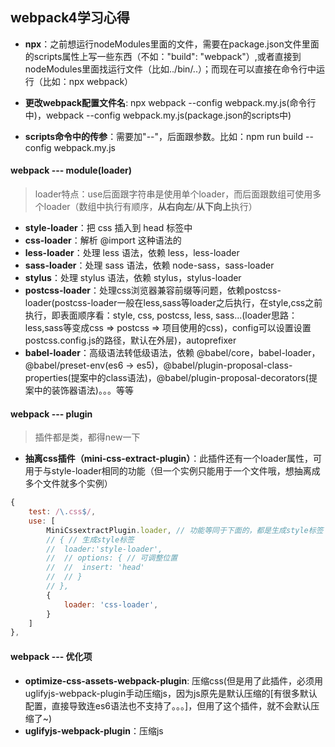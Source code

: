 ## webpack4学习心得

- **npx**：之前想运行nodeModules里面的文件，需要在package.json文件里面的scripts属性上写一些东西（不如："build": "webpack"）,或者直接到nodeModules里面找运行文件（比如../bin/..）；而现在可以直接在命令行中运行（比如：npx webpack）

- **更改webpack配置文件名**: npx webpack --config webpack.my.js(命令行中)，webpack --config webpack.my.js(package.json的scripts中)

- **scripts命令中的传参**：需要加"--"，后面跟参数。比如：npm run build --config webpack.my.js

#### webpack --- module(loader)

> loader特点：use后面跟字符串是使用单个loader，而后面跟数组可使用多个loader（数组中执行有顺序，**从右向左**/**从下向上**执行）

- **style-loader**：把 css 插入到 head 标签中
- **css-loader**：解析 @import 这种语法的
- **less-loader**：处理 less 语法，依赖 less，less-loader
- **sass-loader**：处理 sass 语法，依赖 node-sass，sass-loader
- **stylus**：处理 stylus 语法，依赖 stylus，stylus-loader
- **postcss-loader**：处理css浏览器兼容前缀等问题，依赖postcss-loader(postcss-loader一般在less,sass等loader之后执行，在style,css之前执行，即表面顺序看：style, css, postcss, less, sass...(loader思路：less,sass等变成css => postcss => 项目使用的css)，config可以设置设置postcss.config.js的路径，默认在外层)，autoprefixer
- **babel-loader**：高级语法转低级语法，依赖 @babel/core，babel-loader，@babel/preset-env(es6 -> es5)，@babel/plugin-proposal-class-properties(提案中的class语法)，@babel/plugin-proposal-decorators(提案中的装饰器语法)。。。等等

#### webpack --- plugin

> 插件都是类，都得new一下

- **抽离css插件（mini-css-extract-plugin）**：此插件还有一个loader属性，可用于与style-loader相同的功能（但一个实例只能用于一个文件哦，想抽离成多个文件就多个实例）
```js
{
	test: /\.css$/, 
	use: [
		MiniCssextractPlugin.loader, // 功能等同于下面的，都是生成style标签（但这是link形式的），但多了抽离css的功能
		// { // 生成style标签
		// 	loader:'style-loader',
		// 	// options: { // 可调整位置
		// 	// 	insert: 'head'
		// 	// }
		// },
		{
			loader: 'css-loader',
		}
	]
},
```



#### webpack --- 优化项

- **optimize-css-assets-webpack-plugin**: 压缩css(但是用了此插件，必须用uglifyjs-webpack-plugin手动压缩js，因为js原先是默认压缩的[有很多默认配置，直接导致连es6语法也不支持了。。。]，但用了这个插件，就不会默认压缩了~)
- **uglifyjs-webpack-plugin**：压缩js